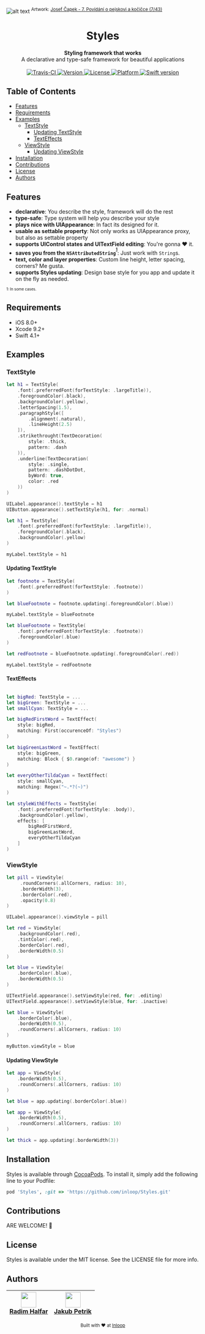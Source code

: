 ![alt text](https://imgur.com/download/rvaWqH3 "Styles - A declarative and type-safe framework for beautiful applications")
<sup>Artwork: <a href="https://www.webumenia.sk/dielo/SVK:SNG.K_8572">Josef Čapek - 7. Povídání o pejskovi a kočičce (7/43)</a></sup>
<h1 align="center">Styles</h1>

<div align="center">
  <strong>Styling framework that works</strong>
</div>
<div align="center">
  A declarative and type-safe framework for beautiful applications
</div>

<br />

<div align="center">
    <!-- Travis-CI -->
    <a href="https://travis-ci.org/inloop/Styles">
        <img src="https://travis-ci.org/inloop/Styles.svg?branch=master"
          alt="Travis-CI" />
    </a>
  <!-- Version -->
  <a href="http://cocoapods.org/pods/Styles">
    <img src="https://img.shields.io/cocoapods/v/Styles.svg?style=flat"
      alt="Version" />
  </a>
  <!-- License -->
  <a href="http://cocoapods.org/pods/Styles">
    <img src="https://img.shields.io/cocoapods/l/Styles.svg?style=flat"
      alt="License" />
  </a>
  <!-- Platform -->
  <a href="http://cocoapods.org/pods/Styles">
    <img src="https://img.shields.io/cocoapods/p/Styles.svg?style=flat"
      alt="Platform" />
  </a>
  <!-- Swift version -->
  <a href="http://cocoapods.org/pods/Styles">
    <img src="https://img.shields.io/badge/swift-4-orange.svg"
      alt="Swift version" />
  </a>
</div>

## Table of Contents
- [Features](#features)
- [Requirements](#requirements)
- [Examples](#examples)
  - [TextStyle](#textstyle)
    - [Updating TextStyle](#updating-textstyle)
    - [TextEffects](#texteffects)
  - [ViewStyle](#viewstyle)
    - [Updating ViewStyle](#updating-viewstyle)
- [Installation](#installation)
- [Contributions](#contributions)
- [License](#license)
- [Authors](#authors)

## Features
- __declarative__: You describe the style, framework will do the rest
- __type-safe__: Type system will help you describe your style
- __plays nice with UIAppearance__: In fact its designed for it.
- __usable as settable property__:  Not only works as UIAppearance proxy, but also as settable property
- __supports UIControl states and UITextField editing__: You're gonna ❤︎ it.
- __saves you from the `NSAttributedString`<sup><sup>[1](#soso)</sup></sup>__: Just work with `String`s.
- __text, color and layer properties__: Custom line height, letter spacing, corners? Me gusta.
- __supports Styles updating__: Design base style for you app and update it on the fly as needed.

<sub><sub><a name="soso">1</a>: In some cases.</sub></sub>

## Requirements
- iOS 8.0+
- Xcode 9.2+
- Swift 4.1+

## Examples

### TextStyle
```swift
let h1 = TextStyle(
    .font(.preferredFont(forTextStyle: .largeTitle)),
    .foregroundColor(.black),
    .backgroundColor(.yellow),
    .letterSpacing(1.5),
    .paragraphStyle([
        .alignment(.natural),
        .lineHeight(2.5)
    ]),
    .strikethrought(TextDecoration(
        style: .thick,
        pattern: .dash
    )),
    .underline(TextDecoration(
        style: .single,
        pattern: .dashDotDot,
        byWord: true,
        color: .red
    ))
)

UILabel.appearance().textStyle = h1
UIButton.appearance().setTextStyle(h1, for: .normal)
```
```swift
let h1 = TextStyle(
    .font(.preferredFont(forTextStyle: .largeTitle)),
    .foregroundColor(.black),
    .backgroundColor(.yellow)
)

myLabel.textStyle = h1
```
#### Updating TextStyle

```swift
let footnote = TextStyle(
    .font(.preferredFont(forTextStyle: .footnote))
)

let blueFootnote = footnote.updating(.foregroundColor(.blue))

myLabel.textStyle = blueFootnote
```

```swift
let blueFootnote = TextStyle(
    .font(.preferredFont(forTextStyle: .footnote))
    .foregroundColor(.blue)
)

let redFootnote = blueFootnote.updating(.foregroundColor(.red))

myLabel.textStyle = redFootnote
```
#### TextEffects

```swift

let bigRed: TextStyle = ...
let bigGreen: TextStyle = ...
let smallCyan: TextStyle = ...

let bigRedFirstWord = TextEffect(
    style: bigRed,
    matching: First(occurenceOf: "Styles")
)

let bigGreenLastWord = TextEffect(
    style: bigGreen,
    matching: Block { $0.range(of: "awesome") }
)

let everyOtherTildaCyan = TextEffect(
    style: smallCyan,
    matching: Regex("~.*?(~)")
)

let styleWithEffects = TextStyle(
    .font(.preferredFont(forTextStyle: .body)),
    .backgroundColor(.yellow),
    effects: [
        bigRedFirstWord,
        bigGreenLastWord,
        everyOtherTildaCyan
    ]
)

```

### ViewStyle
```swift
let pill = ViewStyle(
     .roundCorners(.allCorners, radius: 10),
     .borderWidth(3),
     .borderColor(.red),
     .opacity(0.8)
)

UILabel.appearance().viewStyle = pill
```
```swift
let red = ViewStyle(
    .backgroundColor(.red),
    .tintColor(.red),
    .borderColor(.red),
    .borderWidth(0.5)
)

let blue = ViewStyle(
    .borderColor(.blue),
    .borderWidth(0.5)
)

UITextField.appearance().setViewStyle(red, for: .editing)
UITextField.appearance().setViewStyle(blue, for: .inactive)
```
```swift
let blue = ViewStyle(
    .borderColor(.blue),
    .borderWidth(0.5),
    .roundCorners(.allCorners, radius: 10)
)

myButton.viewStyle = blue
```
#### Updating ViewStyle
```swift
let app = ViewStyle(
    .borderWidth(0.5),
    .roundCorners(.allCorners, radius: 10)
)

let blue = app.updating(.borderColor(.blue))
```
```swift
let app = ViewStyle(
    .borderWidth(0.5),
    .roundCorners(.allCorners, radius: 10)
)

let thick = app.updating(.borderWidth(3))
```

## Installation

Styles is available through [CocoaPods](http://cocoapods.org). To install
it, simply add the following line to your Podfile:

```ruby
pod 'Styles', :git => 'https://github.com/inloop/Styles.git'
```

## Contributions

ARE WELCOME! 🖖

## License

Styles is available under the MIT license. See the LICENSE file for more info.

## Authors

|<div align="center"><img src="https://avatars2.githubusercontent.com/u/14109333?s=400&v=4" width="40px;"/><br />[Radim Halfar](https://github.com/radimhalfar)</div>|<div align="center"><img src="https://avatars1.githubusercontent.com/u/560958?s=400&v=4" width="40px;"><br />[Jakub Petrik](https://github.com/jakubpetrik)</div>|
| :---: | :---: |

<div align="center">
<sub>Built with ❤︎ at <a href="http://www.inloopx.com" alt="Inloop">Inloop</a></sub>
</div>
